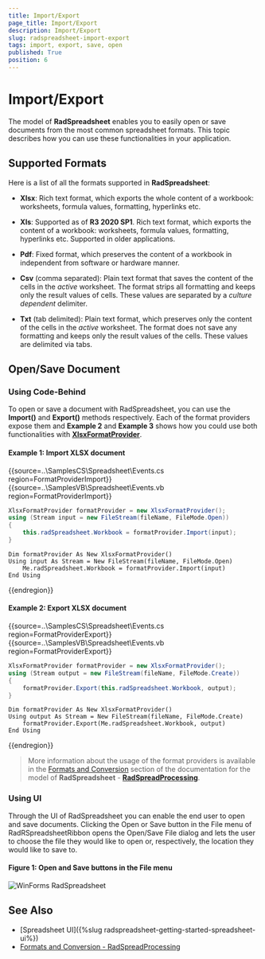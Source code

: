 ```yaml
---
title: Import/Export
page_title: Import/Export
description: Import/Export
slug: radspreadsheet-import-export
tags: import, export, save, open
published: True
position: 6
---
```


# Import/Export


The model of **RadSpreadsheet** enables you to easily open or save documents from the most common spreadsheet formats. This topic describes how you can use these functionalities in your application.

## Supported Formats

Here is a list of all the formats supported in **RadSpreadsheet**:

* **Xlsx**: Rich text format, which exports the whole content of a workbook: worksheets, formula values, formatting, hyperlinks etc.

* **Xls**: Supported as of **R3 2020 SP1**. Rich text format, which exports the content of a workbook: worksheets, formula values, formatting, hyperlinks etc. Supported in older applications.

* **Pdf**: Fixed format, which preserves the content of a workbook in independent from software or hardware manner.

* **Csv** (comma separated): Plain text format that saves the content of the cells in the *active* worksheet. The format strips all formatting and keeps only the result values of cells. These values are separated by a *culture dependent* delimiter.

* **Txt** (tab delimited): Plain text format, which preserves only the content of the cells in the *active* worksheet. The format does not save any formatting and keeps only the result values of the cells. These values are delimited via tabs.

## Open/Save Document

### Using Code-Behind

To open or save a document with RadSpreadsheet, you can use the **Import()** and **Export()** methods respectively. Each of the format providers expose them and **Example 2** and **Example 3** shows how you could use both functionalities with [**XlsxFormatProvider**](https://docs.telerik.com/devtools/document-processing/libraries/radspreadprocessing/formats-and-conversion/xlsx/xlsxformatprovider). 


#### Example 1: Import XLSX document

{{source=..\SamplesCS\Spreadsheet\Events.cs region=FormatProviderImport}} 
{{source=..\SamplesVB\Spreadsheet\Events.vb region=FormatProviderImport}}

````C#
XlsxFormatProvider formatProvider = new XlsxFormatProvider();
using (Stream input = new FileStream(fileName, FileMode.Open))
{
    this.radSpreadsheet.Workbook = formatProvider.Import(input);
}

````
````VB.NET
Dim formatProvider As New XlsxFormatProvider()
Using input As Stream = New FileStream(fileName, FileMode.Open)
    Me.radSpreadsheet.Workbook = formatProvider.Import(input)
End Using

```` 

 
{{endregion}} 

#### Example 2: Export XLSX document
 
{{source=..\SamplesCS\Spreadsheet\Events.cs region=FormatProviderExport}} 
{{source=..\SamplesVB\Spreadsheet\Events.vb region=FormatProviderExport}}

````C#
XlsxFormatProvider formatProvider = new XlsxFormatProvider();
using (Stream output = new FileStream(fileName, FileMode.Create))
{
    formatProvider.Export(this.radSpreadsheet.Workbook, output);
}

````
````VB.NET
Dim formatProvider As New XlsxFormatProvider()
Using output As Stream = New FileStream(fileName, FileMode.Create)
    formatProvider.Export(Me.radSpreadsheet.Workbook, output)
End Using

```` 

 
{{endregion}} 


>More information about the usage of the format providers is available in the [Formats and Conversion](https://docs.telerik.com/devtools/document-processing/libraries/radspreadprocessing/formats-and-conversion/general-information) section of the documentation for the model of **RadSpreadsheet** - [**RadSpreadProcessing**](https://docs.telerik.com/devtools/document-processing/libraries/radspreadprocessing/overview).

### Using UI

Through the UI of RadSpreadsheet you can enable the end user to open and save documents. Clicking the Open or Save button in the File menu of RadRSpreadsheetRibbon opens the Open/Save File dialog and lets the user to choose the file they would like to open or, respectively, the location they would like to save to.

#### Figure 1: Open and Save buttons in the File menu

![WinForms RadSpreadsheet ](images/RadSpreadsheet_ImportExport_01.png)


## See Also

* [Spreadsheet UI]({%slug radspreadsheet-getting-started-spreadsheet-ui%})
* [Formats and Conversion - RadSpreadProcessing](https://docs.telerik.com/devtools/document-processing/libraries/radspreadprocessing/formats-and-conversion/general-information)
